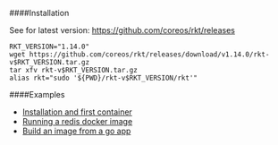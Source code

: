 ####Installation

See for latest version: https://github.com/coreos/rkt/releases
```
RKT_VERSION="1.14.0"
wget https://github.com/coreos/rkt/releases/download/v1.14.0/rkt-v$RKT_VERSION.tar.gz
tar xfv rkt-v$RKT_VERSION.tar.gz 
alias rkt="sudo '${PWD}/rkt-v$RKT_VERSION/rkt'"
```
####Examples

* [Installation and first container](https://coreos.com/blog/getting-started-with-rkt-1.0.html)
* [Running a redis docker image](https://coreos.com/rkt/docs/latest/running-docker-images.html)
* [Build an image from a go app](https://coreos.com/rkt/docs/latest/getting-started-guide.html)

